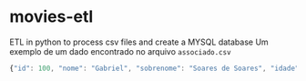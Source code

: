 # movies-etl
 ETL in python to process csv files and create a MYSQL database
Um exemplo de um dado encontrado no arquivo `associado.csv`

```javascript
{"id": 100, "nome": "Gabriel", "sobrenome": "Soares de Soares", "idade": 26, "email": "gabrielsoares@teste.com"}
```
